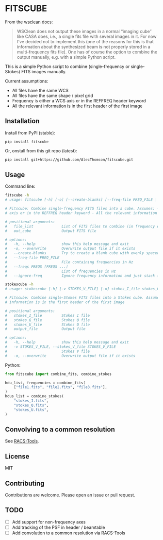 # FITSCUBE

From the [wsclean](https://wsclean.readthedocs.io/) docs:

> WSClean does not output these images in a normal “imaging cube” like CASA
> does, i.e., a single fits file with several images in it. For now I’ve decided
> not to implement this (one of the reasons for this is that information about
> the synthesized beam is not properly stored in a multi-frequency fits file).
> One has of course the option to combine the output manually, e.g. with a
> simple Python script.

This is a simple Python script to combine (single-frequency or single-Stokes)
FITS images manually.

Current assumptions:

- All files have the same WCS
- All files have the same shape / pixel grid
- Frequency is either a WCS axis or in the REFFREQ header keyword
- All the relevant information is in the first header of the first image

## Installation

Install from PyPI (stable):

```
pip install fitscube
```

Or, onstall from this git repo (latest):

```bash
pip install git+https://github.com/AlecThomson/fitscube.git
```

## Usage

Command line:

```bash
fitscube -h
# usage: fitscube [-h] [-o] [--create-blanks] [--freq-file FREQ_FILE | --freqs FREQS [FREQS ...] | --ignore-freq] file_list [file_list ...] out_cube

# Fitscube: Combine single-frequency FITS files into a cube. Assumes: - All files have the same WCS - All files have the same shape / pixel grid - Frequency is either a WCS
# axis or in the REFFREQ header keyword - All the relevant information is in the first header of the first image

# positional arguments:
#   file_list             List of FITS files to combine (in frequency order)
#   out_cube              Output FITS file

# options:
#   -h, --help            show this help message and exit
#   -o, --overwrite       Overwrite output file if it exists
#   --create-blanks       Try to create a blank cube with evenly spaced frequencies
#   --freq-file FREQ_FILE
#                         File containing frequencies in Hz
#   --freqs FREQS [FREQS ...]
#                         List of frequencies in Hz
#   --ignore-freq         Ignore frequency information and just stack (probably not what you want)

stokescube -h
# usage: stokescube [-h] [-v STOKES_V_FILE] [-o] stokes_I_file stokes_Q_file stokes_U_file output_file

# Fitscube: Combine single-Stokes FITS files into a Stokes cube. Assumes: - All files have the same WCS - All files have the same shape / pixel grid - All the relevant
# information is in the first header of the first image

# positional arguments:
#   stokes_I_file         Stokes I file
#   stokes_Q_file         Stokes Q file
#   stokes_U_file         Stokes U file
#   output_file           Output file

# options:
#   -h, --help            show this help message and exit
#   -v STOKES_V_FILE, --stokes_V_file STOKES_V_FILE
#                         Stokes V file
#   -o, --overwrite       Overwrite output file if it exists
```

Python:

```python
from fitscube import combine_fits, combine_stokes

hdu_list, frequencies = combine_fits(
    ["file1.fits", "file2.fits", "file3.fits"],
)
hdus_list = combine_stokes(
    "stokes_I.fits",
    "stokes_Q.fits",
    "stokes_U.fits",
)
```

## Convolving to a common resolution

See [RACS-Tools](https://github.com/AlecThomson/RACS-tools).

## License

MIT

## Contributing

Contributions are welcome. Please open an issue or pull request.

## TODO

- [ ] Add support for non-frequency axes
- [ ] Add tracking of the PSF in header / beamtable
- [ ] Add convolution to a common resolution via RACS-Tools

